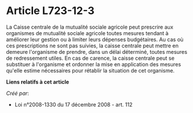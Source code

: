 # Article L723-12-3

La Caisse centrale de la mutualité sociale agricole peut prescrire aux organismes de mutualité sociale agricole toutes
mesures tendant à améliorer leur gestion ou à limiter leurs dépenses budgétaires. Au cas où ces prescriptions ne sont pas
suivies, la caisse centrale peut mettre en demeure l'organisme de prendre, dans un délai déterminé, toutes mesures de
redressement utiles. En cas de carence, la caisse centrale peut se substituer à l'organisme et ordonner la mise en
application des mesures qu'elle estime nécessaires pour rétablir la situation de cet organisme.

**Liens relatifs à cet article**

_Créé par_:

  - Loi n°2008-1330 du 17 décembre 2008 - art. 112

